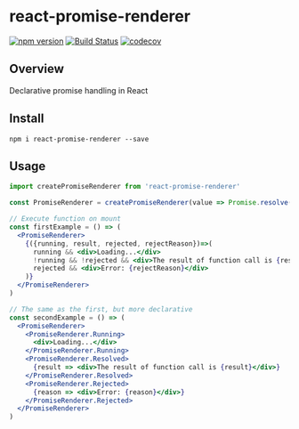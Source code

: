 # react-promise-renderer

[![npm version](https://badge.fury.io/js/react-promise-renderer.svg)](https://badge.fury.io/js/react-promise-renderer)
[![Build Status](https://travis-ci.org/kuzn-ilya/react-promise-renderer.svg?branch=master)](https://travis-ci.org/kuzn-ilya/react-promise-renderer.svg)
[![codecov](https://codecov.io/gh/kuzn-ilya/react-promise-renderer/branch/master/graph/badge.svg)](https://codecov.io/gh/kuzn-ilya/react-promise-renderer)

## Overview

Declarative promise handling in React

## Install

`npm i react-promise-renderer --save`

## Usage

```jsx
import createPromiseRenderer from 'react-promise-renderer'

const PromiseRenderer = createPromiseRenderer(value => Promise.resolve(42))

// Execute function on mount
const firstExample = () => (
  <PromiseRenderer>
    {({running, result, rejected, rejectReason})=>(
      running && <div>Loading...</div>
      !running && !rejected && <div>The result of function call is {result}</div>
      rejected && <div>Error: {rejectReason}</div>
    )}
  </PromiseRenderer>
)

// The same as the first, but more declarative
const secondExample = () => (
  <PromiseRenderer>
    <PromiseRenderer.Running>
      <div>Loading...</div>
    </PromiseRenderer.Running>
    <PromiseRenderer.Resolved>
      {result => <div>The result of function call is {result}</div>}
    </PromiseRenderer.Resolved>
    <PromiseRenderer.Rejected>
      {reason => <div>Error: {reason}</div>}
    </PromiseRenderer.Rejected>
  </PromiseRenderer>
)
```
